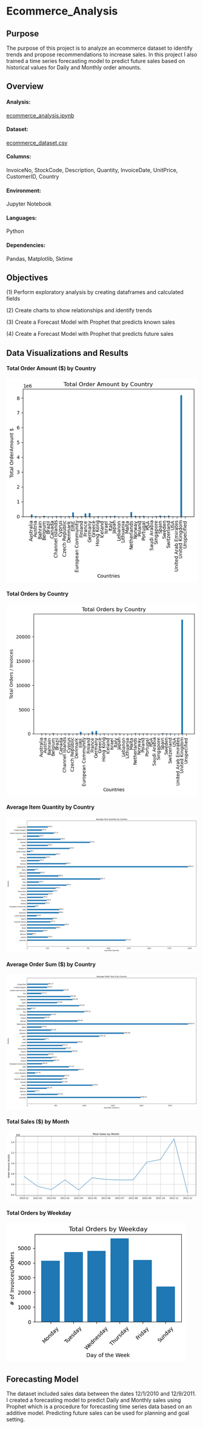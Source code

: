 # Ecommerce_Analysis
## Purpose
The purpose of this project is to analyze an ecommerce dataset to identify trends and propose recommendations to increase sales. In this project I also trained a time series forecasting model to predict future sales based on historical values for Daily and Monthly order amounts.

## Overview

#### Analysis:
[ecommerce_analysis.ipynb](https://github.com/ilianaportugal/Ecommerce_Analysis/blob/main/ecommerce_analysis.ipynb)

#### Dataset:
[ecommerce_dataset.csv](https://github.com/ilianaportugal/Ecommerce_Analysis/blob/main/DataSource/ecommerce_dataset.csv)

#### Columns:
InvoiceNo, StockCode, Description, Quantity, InvoiceDate, UnitPrice, CustomerID, Country

#### Environment:
Jupyter Notebook

#### Languages:
Python

#### Dependencies:
Pandas, Matplotlib, Sktime

## Objectives
(1) Perform exploratory analysis by creating dataframes and calculated fields

(2) Create charts to show relationships and identify trends

(3) Create a Forecast Model with Prophet that predicts known sales

(4) Create a Forecast Model with Prophet that predicts future sales 

## Data Visualizations and Results
#### Total Order Amount ($) by Country
![alt_text](https://github.com/ilianaportugal/Ecommerce_Analysis/blob/949f689c1484ec24f3e5bba76f3c9733d91731b7/Images/Total_Order_Amount_by_Country.png)

#### Total Orders by Country
![alt_text](https://github.com/ilianaportugal/Ecommerce_Analysis/blob/949f689c1484ec24f3e5bba76f3c9733d91731b7/Images/Total_Orders_by_Country.png)

#### Average Item Quantity by Country
![alt_text](https://github.com/ilianaportugal/Ecommerce_Analysis/blob/949f689c1484ec24f3e5bba76f3c9733d91731b7/Images/Average_Item_Quantity_by_Country.png)

#### Average Order Sum ($) by Country
![alt_text](https://github.com/ilianaportugal/Ecommerce_Analysis/blob/949f689c1484ec24f3e5bba76f3c9733d91731b7/Images/Avergage%20Order%20Sum%20by%20Country.png)

#### Total Sales ($) by Month
![alt_text](https://github.com/ilianaportugal/Ecommerce_Analysis/blob/949f689c1484ec24f3e5bba76f3c9733d91731b7/Images/Total%20Sales%20by%20Month.png)

#### Total Orders by Weekday
![alt_text](https://github.com/ilianaportugal/Ecommerce_Analysis/blob/949f689c1484ec24f3e5bba76f3c9733d91731b7/Images/Total%20Orders%20by%20Weekday.png)

## Forecasting Model
The dataset included sales data between the dates 12/1/2010 and 12/9/2011. I created a forecasting model to predict Daily and Monthly sales using Prophet which is a procedure for forecasting time series data based on an additive model. Predicting future sales can be used for planning and goal setting.

